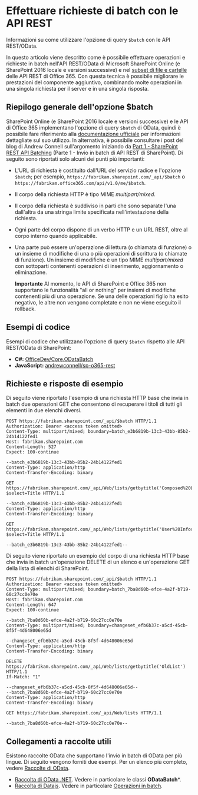 # <a name="make-batch-requests-with-the-rest-apis"></a>Effettuare richieste di batch con le API REST
Informazioni su come utilizzare l'opzione di query `$batch` con le API REST/OData.
 
In questo articolo viene descritto come è possibile effettuare operazioni e richieste in batch nell'API REST/OData di Microsoft SharePoint Online (e SharePoint 2016 locale e versioni successive) e nel [subset di file e cartelle](http://msdn.microsoft.com/en-us/office/office365/api/files-rest-operations) delle API REST di Office 365. Con questa tecnica è possibile migliorare le prestazioni del componente aggiuntivo, combinando molte operazioni in una singola richiesta per il server e in una singola risposta.

## <a name="executive-summary-of-the-batch-option"></a>Riepilogo generale dell'opzione $batch
SharePoint Online (e SharePoint 2016 locale e versioni successive) e le API di Office 365 implementano l'opzione di query `$batch` di OData, quindi è possibile fare riferimento alla [documentazione ufficiale](http://www.odata.org/documentation/odata-version-3-0/batch-processing) per informazioni dettagliate sul suo utilizzo. In alternativa, è possibile consultare i post del blog di Andrew Connell sull'argomento iniziando da [Part 1 - SharePoint REST API Batching](http://www.andrewconnell.com/blog/part-1-sharepoint-rest-api-batching-understanding-batching-requests) (Parte 1 - Invio in batch di API REST di SharePoint). Di seguito sono riportati solo alcuni dei punti più importanti:
 
- L'URL di richiesta è costituito dall'URL del servizio radice e l'opzione `$batch`; per esempio, `https://fabrikam.sharepoint.com/_api/$batch` o `https://fabrikam.office365.com/api/v1.0/me/$batch`.
    
- Il corpo della richiesta HTTP è tipo MIME *multipart/mixed*.
    
- Il corpo della richiesta è suddiviso in parti che sono separate l'una dall'altra da una stringa limite specificata nell'intestazione della richiesta.
    
- Ogni parte del corpo dispone di un verbo HTTP e un URL REST, oltre al corpo interno quando applicabile.
    
- Una parte può essere un'operazione di lettura (o chiamata di funzione) o un insieme di modifiche di una o più operazioni di scrittura (o chiamate di funzione). Un insieme di modifiche è un tipo MIME *multipart/mixed* con sottoparti contenenti operazioni di inserimento, aggiornamento o eliminazione.
    
     **Importante**  Al momento, le API di SharePoint e Office 365 non supportano le funzionalità "all or nothing" per insiemi di modifiche contenenti più di una operazione. Se una delle operazioni figlio ha esito negativo, le altre non vengono completate e non ne viene eseguito il rollback.

## <a name="code-samples"></a>Esempi di codice
Esempi di codice che utilizzano l'opzione di query `$batch` rispetto alle API REST/OData di SharePoint: 

-  **C#:** [OfficeDev/Core.ODataBatch](https://github.com/OfficeDev/PnP/tree/master/Samples/Core.ODataBatch)
-  **JavaScript:** [andrewconnell/sp-o365-rest](https://github.com/andrewconnell/sp-o365-rest/blob/master/SpRestBatchSample/Scripts/App.js)
    

## <a name="example-requests-and-responses"></a>Richieste e risposte di esempio
Di seguito viene riportato l'esempio di una richiesta HTTP base che invia in batch due operazioni GET che consentono di recuperare i titoli di tutti gli elementi in due elenchi diversi.

```
POST https://fabrikam.sharepoint.com/_api/$batch HTTP/1.1
Authorization: Bearer <access token omitted>
Content-Type: multipart/mixed; boundary=batch_e3b6819b-13c3-43bb-85b2-24b14122fed1
Host: fabrikam.sharepoint.com
Content-Length: 527
Expect: 100-continue

--batch_e3b6819b-13c3-43bb-85b2-24b14122fed1
Content-Type: application/http
Content-Transfer-Encoding: binary

GET https://fabrikam.sharepoint.com/_api/Web/lists/getbytitle('Composed%20Looks')/items?$select=Title HTTP/1.1

--batch_e3b6819b-13c3-43bb-85b2-24b14122fed1
Content-Type: application/http
Content-Transfer-Encoding: binary

GET https://fabrikam.sharepoint.com/_api/Web/lists/getbytitle('User%20Information%20List')/items?$select=Title HTTP/1.1

--batch_e3b6819b-13c3-43bb-85b2-24b14122fed1--

```

Di seguito viene riportato un esempio del corpo di una richiesta HTTP base che invia in batch un'operazione DELETE di un elenco e un'operazione GET della lista di elenchi di SharePoint.
 
```
POST https://fabrikam.sharepoint.com/_api/$batch HTTP/1.1
Authorization: Bearer <access token omitted>
Content-Type: multipart/mixed; boundary=batch_7ba8d60b-efce-4a2f-b719-60c27cc0e70e
Host: fabrikam.sharepoint.com
Content-Length: 647
Expect: 100-continue

--batch_7ba8d60b-efce-4a2f-b719-60c27cc0e70e
Content-Type: multipart/mixed; boundary=changeset_efb6b37c-a5cd-45cb-8f5f-4d648006e65d

--changeset_efb6b37c-a5cd-45cb-8f5f-4d648006e65d
Content-Type: application/http
Content-Transfer-Encoding: binary

DELETE https://fabrikam.sharepoint.com/_api/Web/lists/getbytitle('OldList') HTTP/1.1
If-Match: "1"

--changeset_efb6b37c-a5cd-45cb-8f5f-4d648006e65d--
--batch_7ba8d60b-efce-4a2f-b719-60c27cc0e70e
Content-Type: application/http
Content-Transfer-Encoding: binary

GET https://fabrikam.sharepoint.com/_api/Web/lists HTTP/1.1

--batch_7ba8d60b-efce-4a2f-b719-60c27cc0e70e--
```


## <a name="links-to-helpful-libraries"></a>Collegamenti a raccolte utili
Esistono raccolte OData che supportano l'invio in batch di OData per più lingue. Di seguito vengono forniti due esempi. Per un elenco più completo, vedere [Raccolte di OData](http://www.odata.org/libraries/).

-  [Raccolta di OData .NET](http://msdn.microsoft.com/en-us/office/microsoft.data.odata%28v=vs.90%29). Vedere in particolare le classi **ODataBatch***.
-  [Raccolta di Datajs](http://datajs.codeplex.com/documentation). Vedere in particolare [Operazioni in batch](http://datajs.codeplex.com/wikipage?title=datajs%20OData%20API&amp;referringTitle=Documentation#Batch).